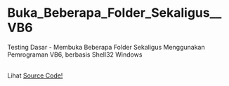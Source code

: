 # Buka_Beberapa_Folder_Sekaligus__VB6
Testing Dasar - Membuka Beberapa Folder Sekaligus Menggunakan Pemrograman VB6, berbasis Shell32 Windows <br><br>

Lihat <a href="https://github.com/RizkyKhapidsyah/Buka_Beberapa_Folder_Sekaligus__VB6/blob/master/FormUtama.frm">Source Code!</a>

